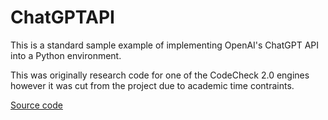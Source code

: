 # ChatGPTAPI
This is a standard sample example of implementing OpenAI's ChatGPT API into a Python environment.

This was originally research code for one of the CodeCheck 2.0 engines however it was cut 
from the project due to academic time contraints.

[Source code](https://github.com/Austin-Daigle/ChatGPTAPI/blob/main/ChatGPT.py)
